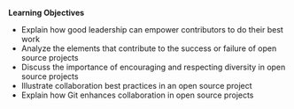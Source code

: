 **Learning Objectives**

- Explain how good leadership can empower contributors to do their best work
- Analyze the elements that contribute to the success or failure of open source projects
- Discuss the importance of encouraging and respecting diversity in open source projects
- Illustrate collaboration best practices in an open source project
- Explain how Git enhances collaboration in open source projects
